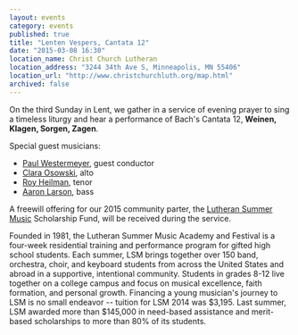 ```yaml
---
layout: events
category: events
published: true
title: "Lenten Vespers, Cantata 12"
date: "2015-03-08 16:30"
location_name: Christ Church Lutheran
location_address: "3244 34th Ave S, Minneapolis, MN 55406"
location_url: "http://www.christchurchluth.org/map.html"
archived: false
---
```


On the third Sunday in Lent, we gather in a service of evening prayer to sing a timeless liturgy and hear a performance of Bach's Cantata 12, **Weinen, Klagen, Sorgen, Zagen**.

Special guest musicians:

- [Paul Westermeyer](http://www.paulwestermeyer.com/), guest conductor
- [Clara Osowski](http://claraosowskimezzo.com/), alto
- [Roy Heilman](http://royheilman.com/), tenor
- [Aaron Larson](http://www.aaronjlarson.com/), bass

A freewill offering for our 2015 community parter, the [Lutheran Summer Music](http://www.lutheransummermusic.org) Scholarship Fund, will be received during the service. 

Founded in 1981, the Lutheran Summer Music Academy and Festival is a four-week residential training and performance program for gifted high school students. Each summer, LSM brings together over 150 band, orchestra, choir, and keyboard students from across the United States and abroad in a supportive, intentional community. Students in grades 8-12 live together on a college campus and focus on musical excellence, faith formation, and personal growth. Financing a young musician's journey to LSM is no small endeavor -- tuition for LSM 2014 was $3,195. Last summer, LSM awarded more than $145,000 in need-based assistance and merit-based scholarships to more than 80% of its students.
